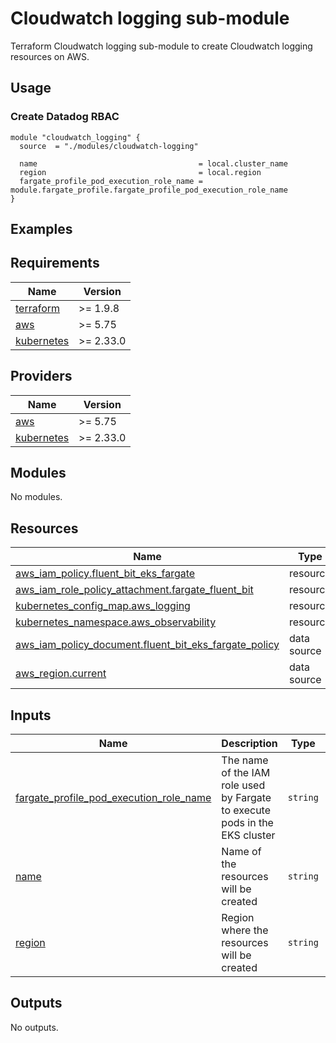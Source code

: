 # Cloudwatch logging sub-module
Terraform Cloudwatch logging sub-module to create Cloudwatch logging resources on AWS.

## Usage
### Create Datadog RBAC
```hcl
module "cloudwatch_logging" {
  source  = "./modules/cloudwatch-logging"

  name                                    = local.cluster_name
  region                                  = local.region
  fargate_profile_pod_execution_role_name = module.fargate_profile.fargate_profile_pod_execution_role_name
}
```

## Examples

<!-- BEGIN_TF_DOCS -->
## Requirements

| Name | Version |
|------|---------|
| <a name="requirement_terraform"></a> [terraform](#requirement\_terraform) | >= 1.9.8 |
| <a name="requirement_aws"></a> [aws](#requirement\_aws) | >= 5.75 |
| <a name="requirement_kubernetes"></a> [kubernetes](#requirement\_kubernetes) | >= 2.33.0 |

## Providers

| Name | Version |
|------|---------|
| <a name="provider_aws"></a> [aws](#provider\_aws) | >= 5.75 |
| <a name="provider_kubernetes"></a> [kubernetes](#provider\_kubernetes) | >= 2.33.0 |

## Modules

No modules.

## Resources

| Name | Type |
|------|------|
| [aws_iam_policy.fluent_bit_eks_fargate](https://registry.terraform.io/providers/hashicorp/aws/latest/docs/resources/iam_policy) | resource |
| [aws_iam_role_policy_attachment.fargate_fluent_bit](https://registry.terraform.io/providers/hashicorp/aws/latest/docs/resources/iam_role_policy_attachment) | resource |
| [kubernetes_config_map.aws_logging](https://registry.terraform.io/providers/hashicorp/kubernetes/latest/docs/resources/config_map) | resource |
| [kubernetes_namespace.aws_observability](https://registry.terraform.io/providers/hashicorp/kubernetes/latest/docs/resources/namespace) | resource |
| [aws_iam_policy_document.fluent_bit_eks_fargate_policy](https://registry.terraform.io/providers/hashicorp/aws/latest/docs/data-sources/iam_policy_document) | data source |
| [aws_region.current](https://registry.terraform.io/providers/hashicorp/aws/latest/docs/data-sources/region) | data source |

## Inputs

| Name | Description | Type | Default | Required |
|------|-------------|------|---------|:--------:|
| <a name="input_fargate_profile_pod_execution_role_name"></a> [fargate\_profile\_pod\_execution\_role\_name](#input\_fargate\_profile\_pod\_execution\_role\_name) | The name of the IAM role used by Fargate to execute pods in the EKS cluster | `string` | n/a | yes |
| <a name="input_name"></a> [name](#input\_name) | Name of the resources will be created | `string` | n/a | yes |
| <a name="input_region"></a> [region](#input\_region) | Region where the resources will be created | `string` | `null` | no |

## Outputs

No outputs.
<!-- END_TF_DOCS -->
